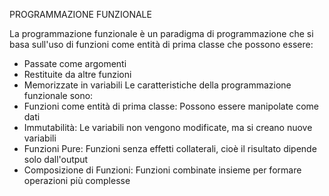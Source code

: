 PROGRAMMAZIONE FUNZIONALE

La programmazione funzionale è un paradigma di  programmazione che si basa sull'uso di funzioni come entità di prima classe che possono essere:
- Passate come argomenti 
- Restituite da altre funzioni
- Memorizzate in variabili 
Le caratteristiche della programmazione funzionale sono:
- Funzioni come entità di prima classe: Possono essere manipolate come dati 
- Immutabilità: Le variabili non vengono modificate, ma si creano nuove variabili 
- Funzioni Pure: Funzioni senza effetti collaterali, cioè il risultato dipende solo dall'output
- Composizione di Funzioni: Funzioni combinate insieme per formare operazioni più complesse
